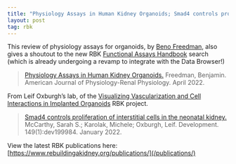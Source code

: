 ```yaml
---
title: "Physiology Assays in Human Kidney Organoids; Smad4 controls proliferation of interstitial cells in the neonatal kidney"
layout: post
tag: rbk
---
```


This review of physiology assays for organoids, by [Beno Freedman](https://www.rebuildingakidney.org/projects/cell-specific-novel-therapies/), also gives a shoutout to the new RBK [Functional Assays Handbook](https://www.rebuildingakidney.org/functional-assays/) search (which is already undergoing a revamp to integrate with the Data Browser!)
>[Physiology Assays in Human Kidney Organoids.](https://www.doi.org/10.1152/ajprenal.00400.2021) Freedman, Benjamin. American Journal of Physiology-Renal Physiology. April 2022.

From Leif Oxburgh’s lab, of the [Visualizing Vascularization and Cell Interactions in Implanted Organoids](/projects/visualizing-interactions-implanted-organoids/) RBK project.
>[Smad4 controls proliferation of interstitial cells in the neonatal kidney.](https://www.doi.org/10.1242/dev.199984) McCarthy, Sarah S.; Karolak, Michele; Oxburgh, Leif. Development. 149(1):dev199984. January 2022.

View the latest RBK publications here: [https://www.rebuildingakidney.org/publications/](/publications/)
